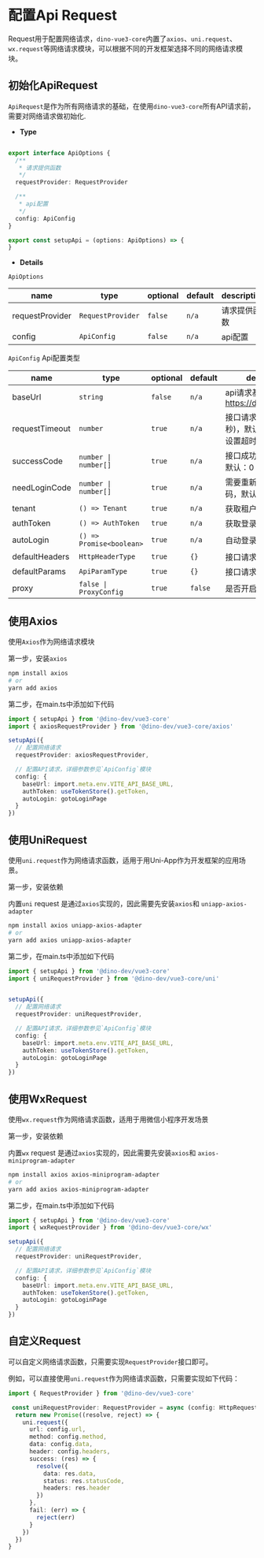 <!--
 Copyright 2023 dinosdev.cn.
 SPDX-License-Identifier: Apache-2.0
-->

# 配置Api Request
Request用于配置网络请求，`dino-vue3-core`内置了`axios`、`uni.request`、`wx.request`等网络请求模块，可以根据不同的开发框架选择不同的网络请求模块。

## 初始化ApiRequest
`ApiRequest`是作为所有网络请求的基础，在使用`dino-vue3-core`所有API请求前，需要对网络请求做初始化.

- **Type**
```ts

export interface ApiOptions {
  /**
   * 请求提供函数
   */
  requestProvider: RequestProvider

  /**
   * api配置
   */
  config: ApiConfig
}

export const setupApi = (options: ApiOptions) => {
}
```

- **Details**

`ApiOptions`

| name            | type              | optional | default | description  |
|-----------------|-------------------|----------|---------|--------------|
| requestProvider | `RequestProvider` | `false`  | `n/a`   | 请求提供函数 |
| config          | `ApiConfig`       | `false`  | `n/a`   | api配置      |


`ApiConfig` Api配置类型

| name           | type                     | optional | default | description                                   |
|----------------|--------------------------|----------|---------|-----------------------------------------------|
| baseUrl        | `string`                 | `false`  | `n/a`   | api请求基础路径，如：https://dinosdev.cn/api    |
| requestTimeout | `number`                 | `true`   | `n/a`   | 接口请求超时时间(毫秒)，默认：-1，表示不设置超时 |
| successCode    | `number \| number[]`     | `true`   | `n/a`   | 接口成功返回状态码，默认：0                     |
| needLoginCode  | `number \| number[]`     | `true`   | `n/a`   | 需要重新登录的状态码，默认：630                 |
| tenant         | `() => Tenant`           | `true`   | `n/a`   | 获取租户信息函数                              |
| authToken      | `() => AuthToken`        | `true`   | `n/a`   | 获取登录凭证函数                              |
| autoLogin      | `() => Promise<boolean>` | `true`   | `n/a`   | 自动登录函数                                  |
| defaultHeaders | `HttpHeaderType`         | `true`   | `{}`    | 接口请求默认的headers                         |
| defaultParams  | `ApiParamType`           | `true`   | `{}`    | 接口请求默认的url参数                         |
| proxy          | `false \| ProxyConfig`   | `true`   | `false` | 是否开启代理                                  |


## 使用Axios
使用`Axios`作为网络请求模块

第一步，安装`axios`
```bash
npm install axios
# or
yarn add axios
```

第二步，在main.ts中添加如下代码
```ts
import { setupApi } from '@dino-dev/vue3-core'
import { axiosRequestProvider } from '@dino-dev/vue3-core/axios'

setupApi({
  // 配置网络请求
  requestProvider: axiosRequestProvider,

  // 配置API请求，详细参数参见`ApiConfig`模块
  config: {
    baseUrl: import.meta.env.VITE_API_BASE_URL,
    authToken: useTokenStore().getToken,
    autoLogin: gotoLoginPage
  }
})

```


## 使用UniRequest
使用`uni.request`作为网络请求函数，适用于用Uni-App作为开发框架的应用场景。

第一步，安装依赖

内置`uni` request 是通过`axios`实现的，因此需要先安装`axios`和 `uniapp-axios-adapter`
```bash
npm install axios uniapp-axios-adapter
# or
yarn add axios uniapp-axios-adapter
```

第二步，在main.ts中添加如下代码
```ts
import { setupApi } from '@dino-dev/vue3-core'
import { uniRequestProvider } from '@dino-dev/vue3-core/uni'


setupApi({
  // 配置网络请求
  requestProvider: uniRequestProvider,

  // 配置API请求，详细参数参见`ApiConfig`模块
  config: {
    baseUrl: import.meta.env.VITE_API_BASE_URL,
    authToken: useTokenStore().getToken,
    autoLogin: gotoLoginPage
  }
})

```

## 使用WxRequest
使用`wx.request`作为网络请求函数，适用于用微信小程序开发场景

第一步，安装依赖

内置`wx` request 是通过`axios`实现的，因此需要先安装`axios`和 `axios-miniprogram-adapter`
```bash
npm install axios axios-miniprogram-adapter
# or
yarn add axios axios-miniprogram-adapter
```

第二步，在main.ts中添加如下代码
```ts
import { setupApi } from '@dino-dev/vue3-core'
import { wxRequestProvider } from '@dino-dev/vue3-core/wx'

setupApi({
  // 配置网络请求
  requestProvider: uniRequestProvider,

  // 配置API请求，详细参数参见`ApiConfig`模块
  config: {
    baseUrl: import.meta.env.VITE_API_BASE_URL,
    authToken: useTokenStore().getToken,
    autoLogin: gotoLoginPage
  }
})

```

## 自定义Request
可以自定义网络请求函数，只需要实现`RequestProvider`接口即可。

例如，可以直接使用`uni.request`作为网络请求函数，只需要实现如下代码：
```ts
import { RequestProvider } from '@dino-dev/vue3-core'

 const uniRequestProvider: RequestProvider = async (config: HttpRequestConfig): Promise<HttpResponse> => {
  return new Promise((resolve, reject) => {
    uni.request({
      url: config.url,
      method: config.method,
      data: config.data,
      header: config.headers,
      success: (res) => {
        resolve({
          data: res.data,
          status: res.statusCode,
          headers: res.header
        })
      },
      fail: (err) => {
        reject(err)
      }
    })
  })
}
```
